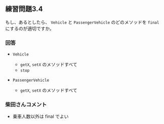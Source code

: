 ## 練習問題3.4

もし、あるとしたら、 `Vehicle` と `PassengerVehicle` のどのメソッドを `final` にするのが適切ですか。

### 回答

* `Vehicle`
    * `getX`, `setX` のメソッドすべて
    * `stop`

*  `PassengerVehicle`
    * `getX`, `setX` のメソッドすべて

### 柴田さんコメント
* 乗車人数以外は final でよい

